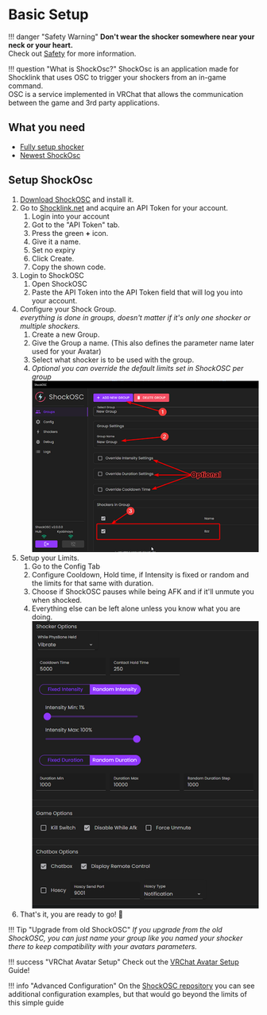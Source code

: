 # Basic Setup

!!! danger "Safety Warning"
    **Don't wear the shocker somewhere near your neck or your heart.**  
    Check out [Safety](../safety/safety-rules.md) for more information.  

!!! question "What is ShockOsc?"
    ShockOsc is an application made for Shocklink that uses OSC to trigger your shockers from an in-game command.  
    OSC is a service implemented in VRChat that allows the communication between the game and 3rd party applications.  

## What you need

- [Fully setup shocker](openshock-first-setup.md)
- [Newest ShockOsc](https://github.com/OpenShock/ShockOsc/releases)

## Setup ShockOsc
1. [Download ShockOSC](https://github.com/OpenShock/ShockOsc/releases) and install it. 
2. Go to [Shocklink.net](https://shocklink.net/) and acquire an API Token for your account.
    1. Login into your account
    2. Got to the "API Token" tab.
    3. Press the green **+** icon.
    4. Give it a name.
    5. Set no expiry
    6. Click Create.
    7. Copy the shown code.
3. Login to ShockOSC
    1. Open ShockOSC
    2. Paste the API Token into the API Token field that will log you into your account.
4. Configure your Shock Group.  
*everything is done in groups, doesn't matter if it's only one shocker or multiple shockers.*  
    1. Create a new Group.
    2. Give the Group a name. (This also defines the parameter name later used for your Avatar)  
    3. Select what shocker is to be used with the group.  
    4. *Optional you can override the default limits set in ShockOSC per group*
    ![Group Setup](../static/guides/shockosc/NewShockOSC-GroupSetup.png)  
5. Setup your Limits.
    1. Go to the Config Tab
    2. Configure Cooldown, Hold time, if Intensity is fixed or random and the limits for that same with duration.
    3. Choose if ShockOSC pauses while being AFK and if it'll unmute you when shocked.
    4. Everything else can be left alone unless you know what you are doing.  
    ![Config](../static/guides/shockosc/NewShockOSC_Config.png)
6. That's it, you are ready to go! 🎉 

!!! Tip "Upgrade from old ShockOSC"
    *If you upgrade from the old ShockOSC, you can just name your group like you named your shocker there to keep compatibility with your avatars parameters.*  
    
!!! success "VRChat Avatar Setup"
    Check out the [VRChat Avatar Setup](shockosc-avatar-setup.md) Guide!  

!!! info "Advanced Configuration"
    On the [ShockOSC repository](https://github.com/OpenShock/ShockOsc) you can see additional configuration examples, but that would go beyond the limits of this simple guide